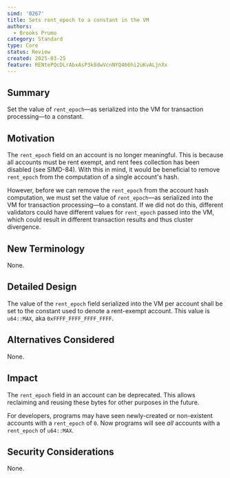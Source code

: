 ```yaml
---
simd: '0267'
title: Sets rent_epoch to a constant in the VM
authors:
  - Brooks Prumo
category: Standard
type: Core
status: Review
created: 2025-03-25
feature: RENtePQcDLrAbxAsP3k8dwVcnNYQ466hi2uKvALjnXx
---
```


## Summary

Set the value of `rent_epoch`—as serialized into the VM for transaction
processing—to a constant.

## Motivation

The `rent_epoch` field on an account is no longer meaningful.  This is because
all accounts must be rent exempt, and rent fees collection has been disabled
(see SIMD-84).  With this in mind, it would be beneficial to remove
`rent_epoch` from the computation of a single account's hash.

However, before we can remove the `rent_epoch` from the account hash
computation, we must set the value of `rent_epoch`—as serialized into the VM
for transaction processing—to a constant.  If we did not do this, different
validators could have different values for `rent_epoch` passed into the VM,
which could result in different transaction results and thus cluster
divergence.

## New Terminology

None.

## Detailed Design

The value of the `rent_epoch` field serialized into the VM per account shall be
set to the constant used to denote a rent-exempt account.  This value is
`u64::MAX`, aka `0xFFFF_FFFF_FFFF_FFFF`.

## Alternatives Considered

None.

## Impact

The `rent_epoch` field in an account can be deprecated.  This allows reclaiming
and reusing these bytes for other purposes in the future.

For developers, programs may have seen newly-created or non-existent accounts
with a `rent_epoch` of `0`.  Now programs will see *all* accounts with a
`rent_epoch` of `u64::MAX`.

## Security Considerations

None.
